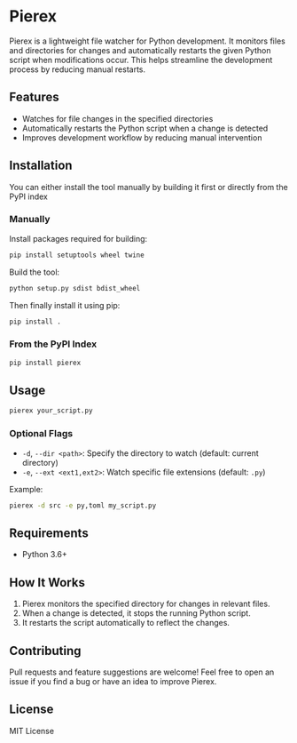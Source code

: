 # Pierex

Pierex is a lightweight file watcher for Python development. It monitors files and directories for changes and automatically restarts the given Python script when modifications occur. This helps streamline the development process by reducing manual restarts.

## Features
- Watches for file changes in the specified directories
- Automatically restarts the Python script when a change is detected
- Improves development workflow by reducing manual intervention

## Installation

You can either install the tool manually by building it first or directly from the PyPI index

### Manually 

Install packages required for building:

```sh
pip install setuptools wheel twine
```

Build the tool:

```sh
python setup.py sdist bdist_wheel 
```

Then finally install it using pip:

```sh
pip install .
```

### From the PyPI Index

```sh
pip install pierex
```

## Usage
```sh
pierex your_script.py
```

### Optional Flags
- `-d`, `--dir <path>`: Specify the directory to watch (default: current directory)
- `-e`, `--ext <ext1,ext2>`: Watch specific file extensions (default: `.py`)

Example:
```sh
pierex -d src -e py,toml my_script.py
```

## Requirements
- Python 3.6+

## How It Works
1. Pierex monitors the specified directory for changes in relevant files.
2. When a change is detected, it stops the running Python script.
3. It restarts the script automatically to reflect the changes.

## Contributing
Pull requests and feature suggestions are welcome! Feel free to open an issue if you find a bug or have an idea to improve Pierex.

## License
MIT License

